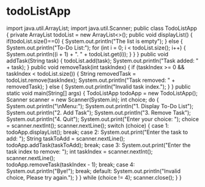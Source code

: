 # todoListApp
import java.util.ArrayList;
import java.util.Scanner;
public class TodoListApp 
    {
        private ArrayList<String> todoList = new ArrayList<>();
        public void displayList() 
        {
            if(todoList.size()==0)
            {
                System.out.println("The list is empty");
            }
            else
            {
                System.out.println("To-Do List:");
                for (int i = 0; i < todoList.size(); i++) 
                {
                    System.out.println((i + 1) + ". " + todoList.get(i));
                }
            }
        }
        public void addTask(String task) 
        {
            todoList.add(task);
            System.out.println("Task added: " + task);
        }
        public void removeTask(int taskIndex) 
        {
            if (taskIndex >= 0 && taskIndex < todoList.size()) 
            {
                String removedTask = todoList.remove(taskIndex);
                System.out.println("Task removed: " + removedTask);
            } 
            else 
            {
                System.out.println("Invalid task index.");
            }
    }
    public static void main(String[] args) 
    {
        TodoListApp todoApp = new TodoListApp();
        Scanner scanner = new Scanner(System.in);
        int choice;
        do 
        {
            System.out.println("\nMenu:");
            System.out.println("1. Display To-Do List");
            System.out.println("2. Add Task");
            System.out.println("3. Remove Task");
            System.out.println("4. Quit");
            System.out.print("Enter your choice: ");
            choice = scanner.nextInt();
            scanner.nextLine();
            switch (choice) 
            {
                case 1:
                    todoApp.displayList();
                    break;
                case 2:
                    System.out.print("Enter the task to add: ");
                    String taskToAdd = scanner.nextLine();
                    todoApp.addTask(taskToAdd);
                    break;
                case 3:
                    System.out.print("Enter the task index to remove: ");
                    int taskIndex = scanner.nextInt();
                    scanner.nextLine();  
                    todoApp.removeTask(taskIndex - 1); 
                    break;
                case 4:
                    System.out.println("Bye!");
                    break;
                default:
                    System.out.println("Invalid choice, Please try again.");
            }
        } while (choice != 4);
        scanner.close();
    }
}

